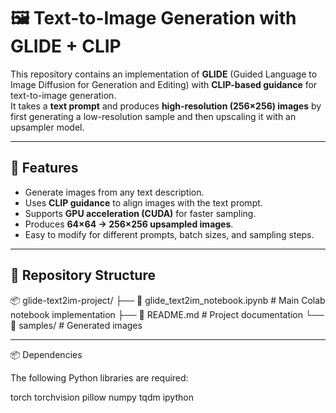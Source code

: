 # 🖼️ Text-to-Image Generation with GLIDE + CLIP

This repository contains an implementation of **GLIDE** (Guided Language to Image Diffusion for Generation and Editing) with **CLIP-based guidance** for text-to-image generation.  
It takes a **text prompt** and produces **high-resolution (256×256) images** by first generating a low-resolution sample and then upscaling it with an upsampler model.

---

## 🚀 Features
- Generate images from any text description.
- Uses **CLIP guidance** to align images with the text prompt.
- Supports **GPU acceleration (CUDA)** for faster sampling.
- Produces **64×64 → 256×256 upsampled images**.
- Easy to modify for different prompts, batch sizes, and sampling steps.

---

## 📂 Repository Structure
📦 glide-text2im-project/
├── 📄 glide_text2im_notebook.ipynb # Main Colab notebook implementation
├── 📄 README.md # Project documentation
└── 📁 samples/ # Generated images 

---

📦 Dependencies

The following Python libraries are required:

torch
torchvision
pillow
numpy
tqdm
ipython
